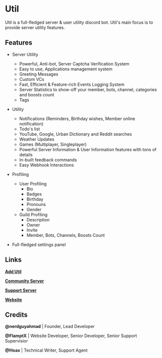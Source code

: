 # Util

Util is a full-fledged server & user utility discord bot. Util's main focus is to provide server utility features.

## Features
- Server Utility
    - Powerful, Anti-bot, Server Captcha Verification System
    - Easy to use, Applications management system
    - Greeting Messages
    - Custom VCs
    - Fast, Efficient & Feature-rich Events Logging System
    - Server Statistics to show-off your member, bots, channel, categories and boosts count
    - Tags

- Utility
    - Notifications (Reminders, Birthday wishes, Member online notification)
    - Todo's list
    - YouTube, Google, Urban Dictionary and Reddit searches
    - Weather Updates
    - Games (Multiplayer, Singleplayer)
    - Powerful Server Information & User Information features with tons of details
    - In-built feedback commands
    - Easy Webhook Interactions

- Profiling
    - User Profiling
        - Bio
        - Badges
        - Birthday
        - Pronouns
        - Gender
    - Guild Profiling
        - Description
        - Owner
        - Invite
        - Member, Bots, Channels, Boosts Count

- Full-fledged settings panel

## Links
**[Add Util](https://dsc.gg/util)**

**[Community Server](https://dsc.gg/utilcommunity)**

**[Support Server](https://dsc.gg/utilsupport)**

**[Website](https://util-bot.web.app)**

## Credits
**@nerdguyahmad** | Founder, Lead Developer

**@FlamptX** | Website Developer, Senior Developer, Senior Support Supervisior

**@Hoax** | Technical Writer, Support Agent

